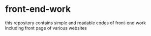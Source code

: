 # front-end-work
this repository contains simple and readable codes of front-end work including front page of various websites
